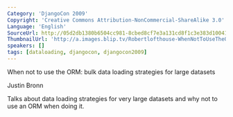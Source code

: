 ```yaml
---
Category: 'DjangoCon 2009'
Copyright: 'Creative Commons Attribution-NonCommercial-ShareAlike 3.0'
Language: 'English'
SourceUrl: http://05d2db1380b6504cc981-8cbed8cf7e3a131cd8f1c3e383d10041.r93.cf2.rackcdn.com/djangocon-2009/4_when-not-to-use-the-orm-bulk-data-loading-strategies-for-large-datasets.ogv
ThumbnailUrl: 'http://a.images.blip.tv/Robertlofthouse-WhenNotToUseTheORMBulkDataLoadingStrategiesForLargeD600.png'
speakers: []
tags: [dataloading, djangocon, djangocon2009]
---
```

When not to use the ORM: bulk data loading strategies for large datasets

  
Justin Bronn

  
Talks about data loading strategies for very large datasets and why not to use
an ORM when doing it.

